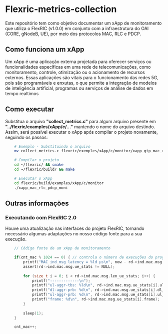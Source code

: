 # Flexric-metrics-collection

Este repositório tem como objetivo documentar um xApp de monitoramento que utiliza o FlexRIC (v1.0.0) em conjunto com a infraestrutura do OAI (CORE, gNodeB, UE), por meio dos protocolos MAC, RLC e PDCP.


## Como funciona um xApp

Um xApp é uma aplicação externa projetada para oferecer serviços ou funcionalidades específicas em uma rede de telecomunicações, como monitoramento, controle, otimização ou o acionamento de recursos externos. Essas aplicações são vitais para o funcionamento das redes 5G, pois são programáveis e enxutas, o que permite a integração de modelos de inteligência artificial, programas ou serviços de análise de dados em tempo realtimos 

## Como executar

Substitua o arquivo **"collect_metrics.c"** para algum arquivo presente em **"../flexric/examples/xApp/c/..."** mantendo o nome do arquivo destindo. Assim, será possível executar o xApp após compilar o projeto novamente, seguindo os passos:

```bash
    # Exemplo - Substituindo o arquivo
    mv collect_metrics.c flexric/exemples/xApp/c/monitor/xapp_gtp_mac_rlc_pdcp_moni

    # Compilar o projeto
    cd ~/flexric/ && cmake
    cd ~/flexric/build/ && make

    # Executar o xApp
    cd flexric/build/examples/xApp/c/monitor
    ./xapp_mac_rlc_pdcp_moni

```

## Outras informações 

### Executando com FlexRIC 2.0

Houve uma atualização nas interfaces do projeto FlexRIC, tornando necessário algumas adaptações no nosso código fonte para a sua execução.

```c
    // Código fonte de um xApp de monitoramento

    if(cnt_mac % 1024 == 0) { // controla o número de execuções do programa
        printf("MAC ind_msg latency = %ld μs\n", now - rd->ind.mac.msg.tstamp);
        assert(rd->ind.mac.msg.ue_stats != NULL);
    
        for (size_t i = 0; i < rd->ind.mac.msg.len_ue_stats; i++) { 
            printf("-------------\n");
            printf("ul-aggr-tbs: %ld\n", rd->ind.mac.msg.ue_stats[i].ul_aggr_tbs);
            printf("dl-aggr-prb: %d\n", rd->ind.mac.msg.ue_stats[i].dl_aggr_prb);
            printf("ul-aggr-prb: %d\n", rd->ind.mac.msg.ue_stats[i].ul_aggr_prb);
            printf("frame: %d\n", rd->ind.mac.msg.ue_stats[i].frame);
        }
    
        sleep(1); 
    }

    cnt_mac++;

```

